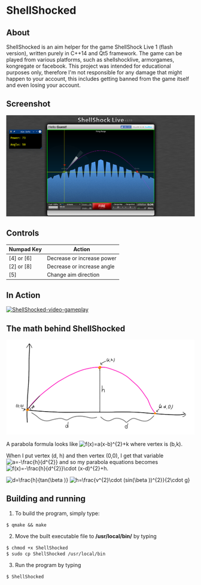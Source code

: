 # ShellShocked

## About

ShellShocked is an aim helper for the game ShellShock Live 1 (flash version), written purely in C++14 and Qt5 framework. The game can be played from various platforms, such as shellshocklive, armorgames, kongregate or facebook. This project was intended for educational purposes only, therefore I'm not responsible for any damage that might happen to your account, this includes getting banned from the game itself and even losing your account.

## Screenshot

![ShellShocked-screenshot-01](/img/preview.png)

## Controls

| Numpad Key                     | Action                        |
| ------------------------------ | ----------------------------- |
| [4] or [6]                     | Decrease or increase power  |
| [2] or [8]                     | Decrease or increase angle  |
| [5]                            | Change aim direction          |

## In Action

[![ShellShocked-video-gameplay](https://i.imgur.com/SXnQS7H.png)](https://www.youtube.com/watch?v=Y8vYkNeAsbE)

## The math behind ShellShocked

![ShellShocked-parabola](/img/parabola_graph.png)

A parabola formula looks like <img src="http://latex.codecogs.com/gif.latex?f(x)=a(x-b)^{2}&plus;k" title="f(x)=a(x-b)^{2}+k" /> where vertex is (b,k).

When I put vertex (d, h) and then vertex (0,0), I get that variable <img src="http://latex.codecogs.com/gif.latex?a=-\frac{h}{d^{2}}" title="a=-\frac{h}{d^{2}}" /> and so my parabola equations becomes
<img src="http://latex.codecogs.com/gif.latex?f(x)=-\frac{h}{d^{2}}\cdot&space;(x-d)^{2}&plus;h" title="f(x)=-\frac{h}{d^{2}}\cdot (x-d)^{2}+h" />.

<img src="http://latex.codecogs.com/gif.latex?d=\frac{h}{tan(\beta&space;)}" title="d=\frac{h}{tan(\beta )}" />

<img src="http://latex.codecogs.com/gif.latex?h=\frac{v^{2}\cdot&space;(sin(\beta&space;))^{2}}{2\cdot&space;g}" title="h=\frac{v^{2}\cdot (sin(\beta ))^{2}}{2\cdot g}" />

## Building and running

1. To build the program, simply type:

```
$ qmake && make
```
	
2. Move the built executable file to <b>/usr/local/bin/</b> by typing
```
$ chmod +x ShellShocked
$ sudo cp ShellShocked /usr/local/bin
```
3. Run the program by typing
```
$ ShellShocked
```
